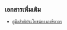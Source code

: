 
## เอกสารเพิ่มเติม
- [คู่มือสิทธิประโยชน์ทางภาษีอากร](http://tic.customs.go.th/data_files/7d1a83b78de5279f3a7cb0db6e90bb92.pdf)


<!--stackedit_data:
eyJoaXN0b3J5IjpbOTc5ODEzOTc3XX0=
-->